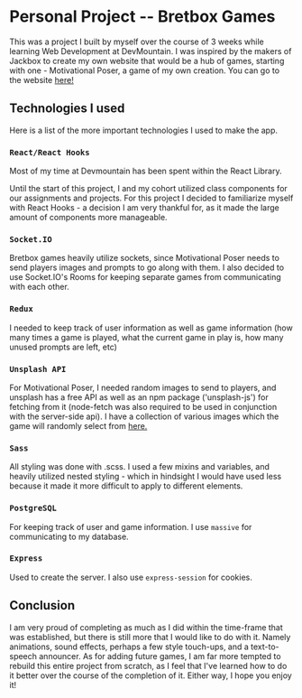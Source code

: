 # Personal Project -- Bretbox Games

This was a project I built by myself over the course of 3 weeks while learning Web Development at DevMountain. I was inspired by the makers of Jackbox to create my own website that would be a hub of games, starting with one - Motivational Poser, a game of my own creation. You can go to the website [here!](https://bretboxgames.com/)

## Technologies I used

Here is a list of the more important technologies I used to make the app.

### `React/React Hooks`

Most of my time at Devmountain has been spent within the React Library. 

Until the start of this project, I and my cohort utilized class components for our assignments and projects. For this project I decided to familiarize myself with React Hooks - a decision I am very thankful for, as it made the large amount of components more manageable. 

### `Socket.IO`

Bretbox games heavily utilize sockets, since Motivational Poser needs to send players images and prompts to go along with them. I also decided to use Socket.IO's Rooms for keeping separate games from communicating with each other.

### `Redux`

I needed to keep track of user information as well as game information (how many times a game is played, what the current game in play is, how many unused prompts are left, etc)

### `Unsplash API`

For Motivational Poser, I needed random images to send to players, and unsplash has a free API as well as an npm package ('unsplash-js') for fetching from it (node-fetch was also required to be used in conjunction with the server-side api). I have a collection of various images which the game will randomly select from [here.](https://unsplash.com/collections/vRNcKbAK9uQ/motivational-posers)

### `Sass`

All styling was done with .scss. I used a few mixins and variables, and heavily utilized nested styling - which in hindsight I would have used less because it made it more difficult to apply to different elements.

### `PostgreSQL`

For keeping track of user and game information. I use `massive` for communicating to my database.

### `Express`

Used to create the server. I also use `express-session` for cookies.

## Conclusion

I am very proud of completing as much as I did within the time-frame that was established, but there is still more that I would like to do with it. Namely animations, sound effects, perhaps a few style touch-ups, and a text-to-speech announcer. As for adding future games, I am far more tempted to rebuild this entire project from scratch, as I feel that I've learned how to do it better over the course of the completion of it. Either way, I hope you enjoy it!
